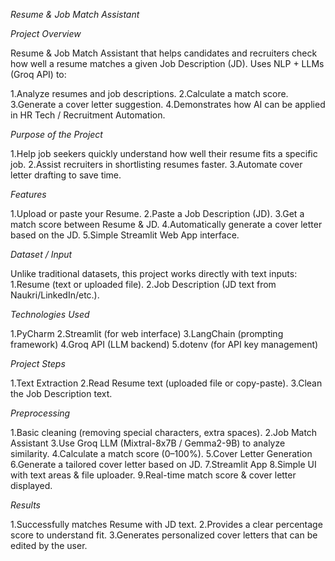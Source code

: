  *Resume & Job Match Assistant*
 
 *Project Overview*
 
Resume & Job Match Assistant that helps candidates and recruiters check how well a resume matches a given Job Description (JD).
Uses NLP + LLMs (Groq API) to:

1.Analyze resumes and job descriptions.
2.Calculate a match score.
3.Generate a cover letter suggestion.
4.Demonstrates how AI can be applied in HR Tech / Recruitment Automation.

*Purpose of the Project*
 
1.Help job seekers quickly understand how well their resume fits a specific job.
2.Assist recruiters in shortlisting resumes faster.
3.Automate cover letter drafting to save time.

*Features*

1.Upload or paste your Resume.
2.Paste a Job Description (JD).
3.Get a match score between Resume & JD.
4.Automatically generate a cover letter based on the JD.
5.Simple Streamlit Web App interface.

*Dataset / Input*

Unlike traditional datasets, this project works directly with text inputs:
1.Resume (text or uploaded file).
2.Job Description (JD text from Naukri/LinkedIn/etc.).

*Technologies Used*

1.PyCharm
2.Streamlit (for web interface)
3.LangChain (prompting framework)
4.Groq API (LLM backend)
5.dotenv (for API key management)

*Project Steps*

1.Text Extraction
2.Read Resume text (uploaded file or copy-paste).
3.Clean the Job Description text.

*Preprocessing*

1.Basic cleaning (removing special characters, extra spaces).
2.Job Match Assistant
3.Use Groq LLM (Mixtral-8x7B / Gemma2-9B) to analyze similarity.
4.Calculate a match score (0–100%).
5.Cover Letter Generation
6.Generate a tailored cover letter based on JD.
7.Streamlit App
8.Simple UI with text areas & file uploader.
9.Real-time match score & cover letter displayed.

*Results*

1.Successfully matches Resume with JD text.
2.Provides a clear percentage score to understand fit.
3.Generates personalized cover letters that can be edited by the user.
